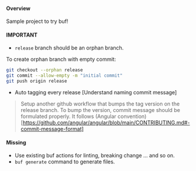 #### Overview
Sample project to try buf!

#### IMPORTANT
- `release` branch should be an orphan branch.

To create orphan branch with empty commit:
``` bash
git checkout --orphan release
git commit --allow-empty -m "initial commit"
git push origin release
```

- Auto tagging every release [Understand naming commit message]
> Setup another github workflow that bumps the tag version on the release branch.
> To bump the version, commit message should be formulated properly. It follows (Angular convention)[https://github.com/angular/angular/blob/main/CONTRIBUTING.md#-commit-message-format]

#### Missing
- Use existing buf actions for linting, breaking change ... and so on.
- `buf generate` command to generate files.
